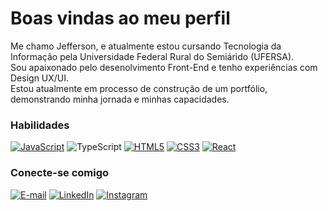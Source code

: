 # Boas vindas ao meu perfil

Me chamo Jefferson, e atualmente estou cursando Tecnologia da Informação pela Universidade Federal Rural do Semiárido (UFERSA).<br>
Sou apaixonado pelo desenolvimento Front-End e tenho experiências com Design UX/UI.<br> Estou atualmente em processo de construção de um portfólio, demonstrando minha jornada e minhas capacidades.

<h3 align="left">Habilidades</h3>

[![JavaScript](https://img.shields.io/badge/JavaScript-000?style=for-the-badge&logo=javascript&logoColor=1282A2)](https://www.javascript.com/)
![TypeScript](https://img.shields.io/badge/TypeScript-000?style=for-the-badge&logo=typescript&logoColor=1282A2)
[![HTML5](https://img.shields.io/badge/HTML5-000?style=for-the-badge&logo=html5&logoColor=1282A2)](https://developer.mozilla.org/en-US/docs/Web/HTML)
[![CSS3](https://img.shields.io/badge/CSS3-000?style=for-the-badge&logo=css3&logoColor=1282A2&color=000)](https://developer.mozilla.org/en-US/docs/Web/CSS)
[![React](https://img.shields.io/badge/React-000?style=for-the-badge&logo=react&logoColor=1282A2)](https://reactjs.org/)

<h3 align="left">Conecte-se comigo</h3>

[![E-mail](https://img.shields.io/badge/-Email-000?style=for-the-badge&logo=microsoft-outlook&logoColor=1282A2&color:FFF)](mailto:contato.jefesilva@outlook.com)
[![LinkedIn](https://img.shields.io/badge/-LinkedIn-000?style=for-the-badge&logo=linkedin&logoColor=1282A2&color:FFF)](https://www.linkedin.com/in/jefesilva/)
[![Instagram](https://img.shields.io/badge/-Instagram-000?style=for-the-badge&logo=instagram&logoColor=1282A2&color:FFF)](https://www.instagram.com/jefews/)
